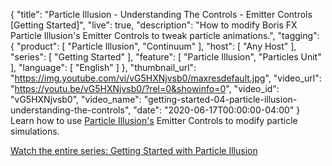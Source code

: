 {
  "title": "Particle Illusion - Understanding The Controls - Emitter Controls [Getting Started]",
  "live": true,
  "description": "How to modify Boris FX Particle Illusion's Emitter Controls to tweak particle animations.",
  "tagging": {
    "product": [
      "Particle Illusion",
      "Continuum"
    ],
    "host": [
      "Any Host"
    ],
    "series": [
      "Getting Started"
    ],
    "feature": [
      "Particle Illusion",
      "Particles Unit"
    ],
    "language": [
      "English"
    ]
  },
  "thumbnail_url": "https://img.youtube.com/vi/vG5HXNjvsb0/maxresdefault.jpg",
  "video_url": "https://youtu.be/vG5HXNjvsb0/?rel=0&showinfo=0",
  "video_id": "vG5HXNjvsb0",
  "video_name": "getting-started-04-particle-illusion-understanding-the-controls",
  "date": "2020-06-17T00:00:00-04:00"
}
Learn how to use [Particle Illusion's](https://borisfx.com/products/particle-illusion/ "Boris FX Particle Illusion") Emitter Controls to modify particle simulations.

[Watch the entire series: Getting Started with Particle Illusion](https://borisfx.com/videos/?tags=product:Particle%20Illusion,series:Getting%20Started "Boris FX Training: Getting Started with Particle Illusion")
